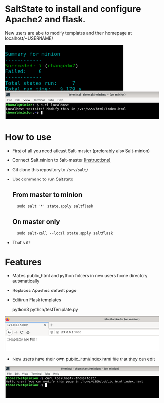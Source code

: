 # SaltState to install and configure Apache2 and flask.

New users are able to modify templates and their homepage at localhost/~USERNAME/

![Image](/screenshots/result.png)
![Image](/screenshots/curllocalhost.png)

# How to use

- First of all you need atleast Salt-master (preferably also Salt-minion)
- Connect Salt.minion to Salt-master [(Instructions)](https://tuomaslintula.wordpress.com/2021/11/04/tehtava-h2-2/)
- Git clone this repository to `/srv/salt/`
- Use command to run Saltstate

	## From master to minion
		sudo salt '*' state.apply saltflask
	
	## On master only
		sudo salt-call --local state.apply saltflask

- That's it!

# Features

- Makes public_html and python folders in new users home directory automatically
- Replaces Apaches default page
- Edit/run Flask templates

	python3 python/testTemplate.py

![Image](/screenshots/flasktemplate.png)

- New users have their own public_html/index.html file that they can edit

![Image](/screenshots/publichtml.png)

